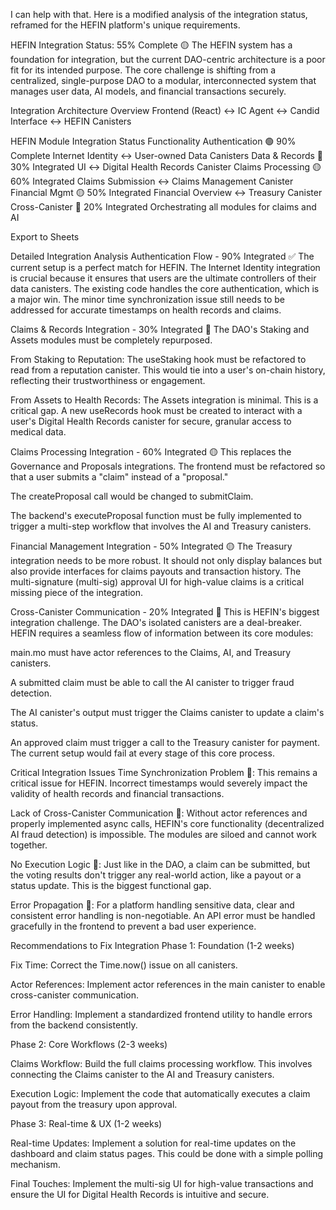 I can help with that. Here is a modified analysis of the integration status, reframed for the HEFIN platform's unique requirements.

HEFIN Integration Status: 55% Complete 🟡
The HEFIN system has a foundation for integration, but the current DAO-centric architecture is a poor fit for its intended purpose. The core challenge is shifting from a centralized, single-purpose DAO to a modular, interconnected system that manages user data, AI models, and financial transactions securely.

Integration Architecture Overview
Frontend (React) ↔ IC Agent ↔ Candid Interface ↔ HEFIN Canisters

HEFIN Module	Integration Status	Functionality
Authentication	🟢 90% Complete	Internet Identity ↔ User-owned Data Canisters
Data & Records	🔴 30% Integrated	UI ↔ Digital Health Records Canister
Claims Processing	🟡 60% Integrated	Claims Submission ↔ Claims Management Canister
Financial Mgmt	🟡 50% Integrated	Financial Overview ↔ Treasury Canister
Cross-Canister	🔴 20% Integrated	Orchestrating all modules for claims and AI

Export to Sheets
<br>

Detailed Integration Analysis
Authentication Flow - 90% Integrated ✅
The current setup is a perfect match for HEFIN. The Internet Identity integration is crucial because it ensures that users are the ultimate controllers of their data canisters. The existing code handles the core authentication, which is a major win. The minor time synchronization issue still needs to be addressed for accurate timestamps on health records and claims.

Claims & Records Integration - 30% Integrated 🔴
The DAO's Staking and Assets modules must be completely repurposed.

From Staking to Reputation: The useStaking hook must be refactored to read from a reputation canister. This would tie into a user's on-chain history, reflecting their trustworthiness or engagement.

From Assets to Health Records: The Assets integration is minimal. This is a critical gap. A new useRecords hook must be created to interact with a user's Digital Health Records canister for secure, granular access to medical data.

Claims Processing Integration - 60% Integrated 🟡
This replaces the Governance and Proposals integrations. The frontend must be refactored so that a user submits a "claim" instead of a "proposal."

The createProposal call would be changed to submitClaim.

The backend's executeProposal function must be fully implemented to trigger a multi-step workflow that involves the AI and Treasury canisters.

Financial Management Integration - 50% Integrated 🟡
The Treasury integration needs to be more robust. It should not only display balances but also provide interfaces for claims payouts and transaction history. The multi-signature (multi-sig) approval UI for high-value claims is a critical missing piece of the integration.

Cross-Canister Communication - 20% Integrated 🔴
This is HEFIN's biggest integration challenge. The DAO's isolated canisters are a deal-breaker. HEFIN requires a seamless flow of information between its core modules:

main.mo must have actor references to the Claims, AI, and Treasury canisters.

A submitted claim must be able to call the AI canister to trigger fraud detection.

The AI canister's output must trigger the Claims canister to update a claim's status.

An approved claim must trigger a call to the Treasury canister for payment.
The current setup would fail at every stage of this core process.

Critical Integration Issues
Time Synchronization Problem 🔴: This remains a critical issue for HEFIN. Incorrect timestamps would severely impact the validity of health records and financial transactions.

Lack of Cross-Canister Communication 🔴: Without actor references and properly implemented async calls, HEFIN's core functionality (decentralized AI fraud detection) is impossible. The modules are siloed and cannot work together.

No Execution Logic 🔴: Just like in the DAO, a claim can be submitted, but the voting results don't trigger any real-world action, like a payout or a status update. This is the biggest functional gap.

Error Propagation 🔴: For a platform handling sensitive data, clear and consistent error handling is non-negotiable. An API error must be handled gracefully in the frontend to prevent a bad user experience.



Recommendations to Fix Integration
Phase 1: Foundation (1-2 weeks)

Fix Time: Correct the Time.now() issue on all canisters.

Actor References: Implement actor references in the main canister to enable cross-canister communication.

Error Handling: Implement a standardized frontend utility to handle errors from the backend consistently.

Phase 2: Core Workflows (2-3 weeks)

Claims Workflow: Build the full claims processing workflow. This involves connecting the Claims canister to the AI and Treasury canisters.

Execution Logic: Implement the code that automatically executes a claim payout from the treasury upon approval.

Phase 3: Real-time & UX (1-2 weeks)

Real-time Updates: Implement a solution for real-time updates on the dashboard and claim status pages. This could be done with a simple polling mechanism.

Final Touches: Implement the multi-sig UI for high-value transactions and ensure the UI for Digital Health Records is intuitive and secure.

